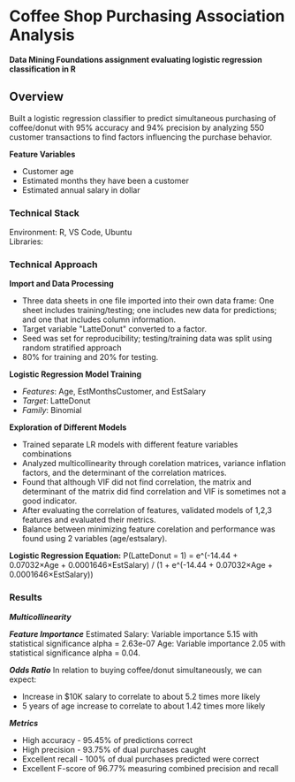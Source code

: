 # Coffee Shop Purchasing Association Analysis
**Data Mining Foundations assignment evaluating logistic regression classification in
R**

## Overview 
Built a logistic regression classifier to predict simultaneous purchasing of
coffee/donut with 95% accuracy and 94% precision by analyzing 550 customer transactions
to find factors influencing the purchase behavior.  

**Feature Variables**
- Customer age
- Estimated months they have been a customer
- Estimated annual salary in dollar 


### Technical Stack
Environment: R, VS Code, Ubuntu  
Libraries:  

### Technical Approach 
**Import and Data Processing**
- Three data sheets in one file imported into their own data frame: One sheet includes 
  training/testing; one includes new data for predictions; and one that includes column 
  information.
- Target variable "LatteDonut" converted to a factor. 
- Seed was set for reproducibility; testing/training data was split using random stratified approach 
- 80% for training and 20% for testing.

**Logistic Regression Model Training**  
- *Features*: Age, EstMonthsCustomer, and EstSalary
- *Target*: LatteDonut
- *Family*: Binomial 

**Exploration of Different Models**
- Trained separate LR models with different feature variables combinations
- Analyzed multicollinearity through corelation matrices, variance inflation factors,
  and the determinant of the correlation matrices. 
- Found that although VIF did not find correlation, the matrix and determinant of the 
  matrix did find correlation and VIF is sometimes not a good indicator. 
- After evaluating the correlation of features, validated models of 1,2,3 features and
  evaluated their metrics. 
- Balance between minimizing feature corelation and performance was found using 2
  variables (age/estsalary). 

**Logistic Regression Equation:** P(LatteDonut = 1) = e^(-14.44 + 0.07032×Age +
0.0001646×EstSalary) / (1 + e^(-14.44 + 0.07032×Age + 0.0001646×EstSalary))

### Results 
***Multicollinearity***

***Feature Importance***
Estimated Salary: Variable importance 5.15 with statistical significance alpha =
2.63e-07
Age: Variable importance 2.05 with statistical significance alpha = 0.04. 

***Odds Ratio***
In relation to buying coffee/donut simultaneously, we can expect:
- Increase in $10K salary to correlate to about 5.2 times more likely
- 5 years of age increase to correlate to about 1.42 times more likely 

***Metrics***
- High accuracy - 95.45% of predictions correct
- High precision - 93.75% of dual purchases caught
- Excellent recall - 100% of dual purchases predicted were correct
- Excellent F-score of 96.77% measuring combined precision and recall


